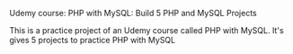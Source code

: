 Udemy course: PHP with MySQL: Build 5 PHP and MySQL Projects 

This is a practice project of an Udemy course called PHP with MySQL. It's gives 5 projects to practice PHP with MySQL
